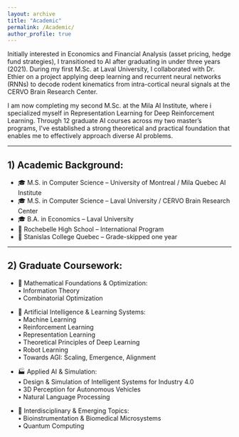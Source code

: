 ```yaml
---
layout: archive
title: "Academic"
permalink: /Academic/
author_profile: true
---
```



Initially interested in Economics and Financial Analysis (asset pricing, hedge fund strategies), I transitioned to AI after graduating in under three years (2021). During my first M.Sc. at Laval University, I collaborated with Dr. Ethier on a project applying deep learning and recurrent neural networks (RNNs) to decode rodent kinematics from intra-cortical neural signals at the CERVO Brain Research Center.

I am now completing my second M.Sc. at the Mila AI Institute, where i specialized myself in Representation Learning for Deep Reinforcement Learning. Through 12 graduate AI courses across my two master’s programs, I’ve established a strong theoretical and practical foundation that enables me to effectively approach diverse AI problems.





---



## 1) Academic Background:   

- 🎓 M.S. in Computer Science – University of Montreal / Mila Quebec AI Institute  
- 🎓 M.S. in Computer Science – Laval University / CERVO Brain Research Center  
- 🎓 B.A. in Economics – Laval University  
- 🏫 Rochebelle High School – International Program  
- 🏫 Stanislas College Quebec – Grade-skipped one year  



---





## 2) Graduate Coursework:  

- 🔢 Mathematical Foundations & Optimization:  
• Information Theory  
• Combinatorial Optimization  

- 🤖 Artificial Intelligence & Learning Systems:  
• Machine Learning  
• Reinforcement Learning  
• Representation Learning  
• Theoretical Principles of Deep Learning  
• Robot Learning  
• Towards AGI: Scaling, Emergence, Alignment  

- 🏭 Applied AI & Simulation:  
• Design & Simulation of Intelligent Systems for Industry 4.0  
• 3D Perception for Autonomous Vehicles  
• Natural Language Processing  

- 🧬 Interdisciplinary & Emerging Topics:  
• Bioinstrumentation & Biomedical Microsystems  
• Quantum Computing  
